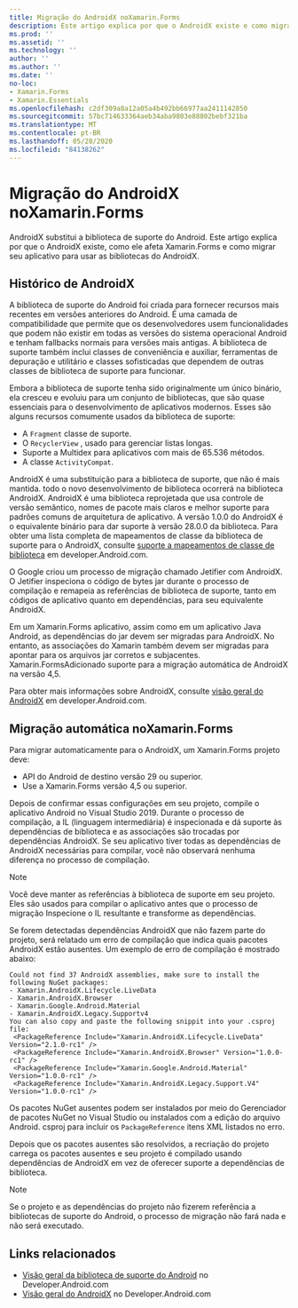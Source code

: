 ```yaml
---
title: Migração do AndroidX noXamarin.Forms
description: Este artigo explica por que o AndroidX existe e como migrar para o AndroidX em seu Xamarin.Forms aplicativo.
ms.prod: ''
ms.assetid: ''
ms.technology: ''
author: ''
ms.author: ''
ms.date: ''
no-loc:
- Xamarin.Forms
- Xamarin.Essentials
ms.openlocfilehash: c2df309a8a12a05a4b492bb66977aa2411142850
ms.sourcegitcommit: 57bc714633364aeb34aba9803e88802bebf321ba
ms.translationtype: MT
ms.contentlocale: pt-BR
ms.lasthandoff: 05/28/2020
ms.locfileid: "84138262"
---
```

# <a name="androidx-migration-in-xamarinforms"></a>Migração do AndroidX noXamarin.Forms

AndroidX substitui a biblioteca de suporte do Android. Este artigo explica por que o AndroidX existe, como ele afeta Xamarin.Forms e como migrar seu aplicativo para usar as bibliotecas do AndroidX.

## <a name="history-of-androidx"></a>Histórico de AndroidX

A biblioteca de suporte do Android foi criada para fornecer recursos mais recentes em versões anteriores do Android. É uma camada de compatibilidade que permite que os desenvolvedores usem funcionalidades que podem não existir em todas as versões do sistema operacional Android e tenham fallbacks normais para versões mais antigas. A biblioteca de suporte também inclui classes de conveniência e auxiliar, ferramentas de depuração e utilitário e classes sofisticadas que dependem de outras classes de biblioteca de suporte para funcionar.

Embora a biblioteca de suporte tenha sido originalmente um único binário, ela cresceu e evoluiu para um conjunto de bibliotecas, que são quase essenciais para o desenvolvimento de aplicativos modernos. Esses são alguns recursos comumente usados da biblioteca de suporte:

- A `Fragment` classe de suporte.
- O `RecyclerView` , usado para gerenciar listas longas.
- Suporte a Multidex para aplicativos com mais de 65.536 métodos.
- A classe `ActivityCompat`.

AndroidX é uma substituição para a biblioteca de suporte, que não é mais mantida. todo o novo desenvolvimento de biblioteca ocorrerá na biblioteca AndroidX. AndroidX é uma biblioteca reprojetada que usa controle de versão semântico, nomes de pacote mais claros e melhor suporte para padrões comuns de arquitetura de aplicativo. A versão 1.0.0 do AndroidX é o equivalente binário para dar suporte à versão 28.0.0 da biblioteca. Para obter uma lista completa de mapeamentos de classe da biblioteca de suporte para o AndroidX, consulte [suporte a mapeamentos de classe de biblioteca](https://developer.android.com/jetpack/androidx/migrate/class-mappings) em developer.Android.com.

O Google criou um processo de migração chamado Jetifier com AndroidX. O Jetifier inspeciona o código de bytes jar durante o processo de compilação e remapeia as referências de biblioteca de suporte, tanto em códigos de aplicativo quanto em dependências, para seu equivalente AndroidX.

Em um Xamarin.Forms aplicativo, assim como em um aplicativo Java Android, as dependências do jar devem ser migradas para AndroidX. No entanto, as associações do Xamarin também devem ser migradas para apontar para os arquivos jar corretos e subjacentes. Xamarin.FormsAdicionado suporte para a migração automática de AndroidX na versão 4,5.

Para obter mais informações sobre AndroidX, consulte [visão geral do AndroidX](https://developer.android.com/jetpack/androidx) em developer.Android.com.

## <a name="automatic-migration-in-xamarinforms"></a>Migração automática noXamarin.Forms

Para migrar automaticamente para o AndroidX, um Xamarin.Forms projeto deve:

- API do Android de destino versão 29 ou superior.
- Use a Xamarin.Forms versão 4,5 ou superior.

Depois de confirmar essas configurações em seu projeto, compile o aplicativo Android no Visual Studio 2019. Durante o processo de compilação, a IL (linguagem intermediária) é inspecionada e dá suporte às dependências de biblioteca e as associações são trocadas por dependências AndroidX. Se seu aplicativo tiver todas as dependências de AndroidX necessárias para compilar, você não observará nenhuma diferença no processo de compilação.

> [!NOTE]
> Você deve manter as referências à biblioteca de suporte em seu projeto. Eles são usados para compilar o aplicativo antes que o processo de migração Inspecione o IL resultante e transforme as dependências.

Se forem detectadas dependências AndroidX que não fazem parte do projeto, será relatado um erro de compilação que indica quais pacotes AndroidX estão ausentes. Um exemplo de erro de compilação é mostrado abaixo:

```
Could not find 37 AndroidX assemblies, make sure to install the following NuGet packages:
- Xamarin.AndroidX.Lifecycle.LiveData
- Xamarin.AndroidX.Browser
- Xamarin.Google.Android.Material
- Xamarin.AndroidX.Legacy.Supportv4
You can also copy and paste the following snippit into your .csproj file:
 <PackageReference Include="Xamarin.AndroidX.Lifecycle.LiveData" Version="2.1.0-rc1" />
 <PackageReference Include="Xamarin.AndroidX.Browser" Version="1.0.0-rc1" />
 <PackageReference Include="Xamarin.Google.Android.Material" Version="1.0.0-rc1" />
 <PackageReference Include="Xamarin.AndroidX.Legacy.Support.V4" Version="1.0.0-rc1" />
```

Os pacotes NuGet ausentes podem ser instalados por meio do Gerenciador de pacotes NuGet no Visual Studio ou instalados com a edição do arquivo Android. csproj para incluir os `PackageReference` itens XML listados no erro.

Depois que os pacotes ausentes são resolvidos, a recriação do projeto carrega os pacotes ausentes e seu projeto é compilado usando dependências de AndroidX em vez de oferecer suporte a dependências de biblioteca.

> [!NOTE]
> Se o projeto e as dependências do projeto não fizerem referência a bibliotecas de suporte do Android, o processo de migração não fará nada e não será executado.

## <a name="related-links"></a>Links relacionados

- [Visão geral da biblioteca de suporte do Android](https://developer.android.com/topic/libraries/support-library/index) no Developer.Android.com
- [Visão geral do AndroidX](https://developer.android.com/jetpack/androidx) no Developer.Android.com
